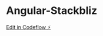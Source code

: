 # Angular-Stackbliz

[Edit in Codeflow ⚡️](https://stackblitz.com/~/github.com/akanshapriya96/Angular-Stackbliz)